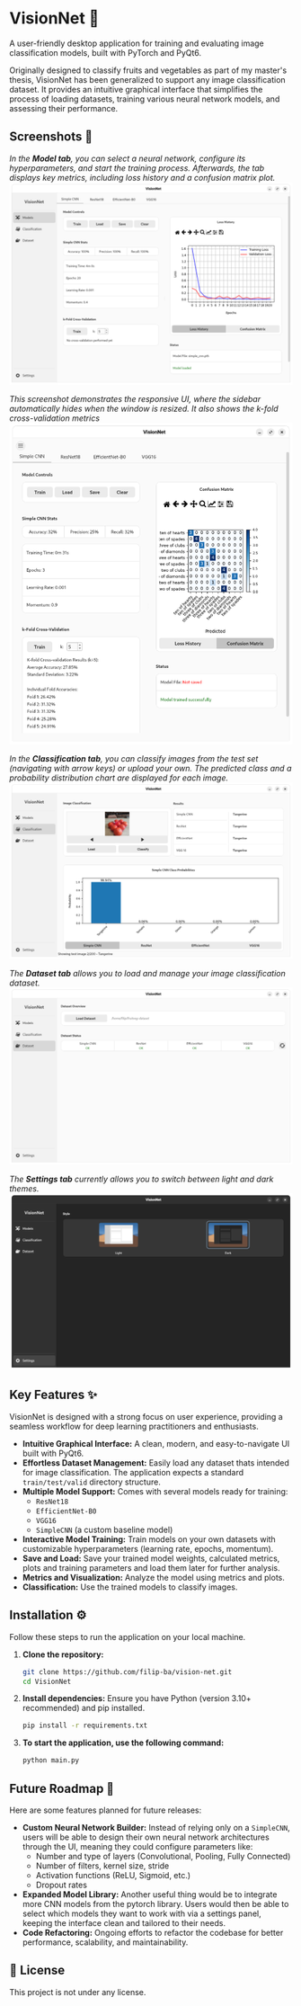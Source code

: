# VisionNet 🧠

A user-friendly desktop application for training and evaluating image classification models, built with PyTorch and PyQt6.

Originally designed to classify fruits and vegetables as part of my master's thesis, VisionNet has been generalized to support any image classification dataset. It provides an intuitive graphical interface that simplifies the process of loading datasets, training various neural network models, and assessing their performance.


## Screenshots 📸 

*In the **Model tab**, you can select a neural network, configure its hyperparameters, and start the training process. Afterwards, the tab displays key metrics, including loss history and a confusion matrix plot.*
![Model Tab - Simple CNN](./assets/images/models-tab-simple-cnn.png)

*This screenshot demonstrates the responsive UI, where the sidebar automatically hides when the window is resized. It also shows the k-fold cross-validation metrics*
![Model Tab - VGG16](./assets/images/models-tab-2.png)

*In the **Classification tab**, you can classify images from the test set (navigating with arrow keys) or upload your own. The predicted class and a probability distribution chart are displayed for each image.*
![Classification Tab](./assets/images/classification-tab.png)

*The **Dataset tab** allows you to load and manage your image classification dataset.*
![Dataset Tab](./assets/images/dataset-tab.png)

*The **Settings tab** currently allows you to switch between light and dark themes.*
![Settings Tab](./assets/images/settings-tab.png)


## Key Features ✨

VisionNet is designed with a strong focus on user experience, providing a seamless workflow for deep learning practitioners and enthusiasts.

*   **Intuitive Graphical Interface:** A clean, modern, and easy-to-navigate UI built with PyQt6.
*   **Effortless Dataset Management:** Easily load any dataset thats intended for image classification. The application expects a standard `train/test/valid` directory structure.
*   **Multiple Model Support:** Comes with several models ready for training:
    *   `ResNet18`
    *   `EfficientNet-B0`
    *   `VGG16`
    *   `SimpleCNN` (a custom baseline model)
*   **Interactive Model Training:** Train models on your own datasets with customizable hyperparameters (learning rate, epochs, momentum).
*   **Save and Load:** Save your trained model weights, calculated metrics, plots and training parameters and load them later for further analysis.
*   **Metrics and Visualization:** Analyze the model using metrics and plots.
*   **Classification:** Use the trained models to classify images.


## Installation ⚙️

Follow these steps to run the application on your local machine.

1.  **Clone the repository:**
    ```bash
    git clone https://github.com/filip-ba/vision-net.git
    cd VisionNet
    ```

2.  **Install dependencies:**
    Ensure you have Python (version 3.10+ recommended) and pip installed.
    ```bash
    pip install -r requirements.txt
    ```

3. **To start the application, use the following command:**
    ```bash
    python main.py
    ```


## Future Roadmap 🔮

Here are some features planned for future releases:

*   **Custom Neural Network Builder:** Instead of relying only on a `SimpleCNN`, users will be able to design their own neural network architectures through the UI, meaning they could configure parameters like:
    *   Number and type of layers (Convolutional, Pooling, Fully Connected)
    *   Number of filters, kernel size, stride
    *   Activation functions (ReLU, Sigmoid, etc.)
    *   Dropout rates
*   **Expanded Model Library:** Another useful thing would be to integrate more CNN models from the pytorch library. Users would then be able to select which models they want to work with via a settings panel, keeping the interface clean and tailored to their needs.
*   **Code Refactoring:** Ongoing efforts to refactor the codebase for better performance, scalability, and maintainability.


## 📝 License

This project is not under any license.